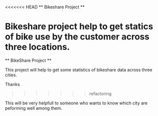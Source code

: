 <<<<<<< HEAD
**  Bikeshare Project  **

Bikeshare project help to get statics of bike use by the customer across three locations.
=======
   **  BikeShare Project  **

This project will help to get some statistics of bikeshare data across three cities.

Thanks
>>>>>>> refactoring

This will be very helpfull to someone who wants to know which city are peforming well among them.